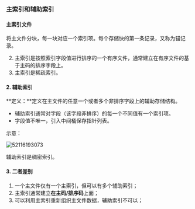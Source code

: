 ### 主索引和辅助索引

#### 主索引文件

将主文件分块，每一块对应一个索引项。每个存储快的第一条记录，又称为锚记录。

2. 主索引是按照索引字段值进行排序的一个有序文件，通常建立在有序文件的基于主码的排序字段上。
3. 主索引是稀疏索引。

#### 2. 辅助索引

**定义：**定义在主文件的任意一个或者多个非排序字段上的辅助存储结构。

- 辅助索引通常对字段（该字段非排序）的每一个不同值有一个索引项。
- 字段值不唯一，引入中间桶保存指针列表。

示意：

![52116193073](C:\Users\HUANG_~1\AppData\Local\Temp\1521161930738.png)

辅助索引是稠密索引。



#### 3. 二者差别

1. 一个主文件仅有一个主索引，但可以有多个辅助索引；
2. 主索引通常建立**在主码/排序码**上面；
3. 可以利用主索引重新组织主文件数据，辅助索引不可以；